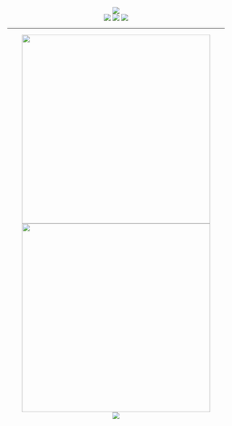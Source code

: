 <p align="center">
<img src="https://readme-typing-svg.herokuapp.com?font=Fira+Code&pause=1000&color=FF69B4&center=true&vCenter=true&width=435&lines=%F0%9F%8F%B3%EF%B8%8F%E2%80%8D%E2%9A%A7%EF%B8%8F+Desd21's+GitHub+Profile+%F0%9F%8F%B3%EF%B8%8F%E2%80%8D%E2%9A%A7%EF%B8%8F" />
<br>
<img src="https://img.shields.io/static/v1?label=Gender&message=Male-To-Female&color=ff69b4&style=for-the-badge" />
<img src="https://img.shields.io/github/followers/WhiteElytra?label=github%20followers&logo=github&style=for-the-badge" />
<img src="https://img.shields.io/twitter/follow/WhiteElytra?label=twitter%20%40WhiteElytra&logo=twitter&style=for-the-badge" />
</p>

-----

<p align="center">
<img src="https://github-readme-stats.vercel.app/api?username=WhiteElytra&count_private=true&show_icons=true&theme=buefy" width="436" />
<img src="https://streak-stats.demolab.com/?user=WhiteElytra" width="436" />
<br>
<img src="https://activity-graph.herokuapp.com/graph?username=Ashutosh00710&theme=minimal" />
</p>
